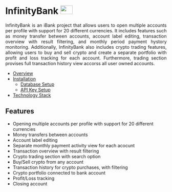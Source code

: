 # InfinityBank <img src="https://user-images.githubusercontent.com/110776571/214702642-d7d840d3-8909-4b6a-9301-595bf31e406d.png" width="38" height="27"/>

<p align="justify"> InfinityBank is an iBank project that allows users to open multiple accounts per profile with support for 20 different currencies. It includes features such as money transfer between accounts, account label editing, transaction overview with result filtering, and monthly period payment hystory monitoring. Additionally, InfinityBank also includes crypto trading features, allowing users to buy and sell crypto and create a separate portfolio with profit and loss tracking for each account. Furthermore, trading section provises full transaction history view accorss all user owned accounts. </p>

- [Overview](#overview)
- [Installation](#installation)
  * [Database Setup](#database-setup)
  * [API Key Setup](#api-key-setup)
- [Technology Stack](#technology-stack)


## Features
 - Opening multiple accounts per profile with support for 20 different currencies
 - Money transfers between accounts
 - Account label editing
 - Separate monthly payment activity view for each acocunt
 - Transaction overview with result filtering
 - Crypto trading section with search option
 - Buy/Sell crypto from any account
 - Transaction history for crypto purchases, with filtering
 - Crypto portfolio connected to bank account
 - Profit/Loss tracking
 - Closing account
 
